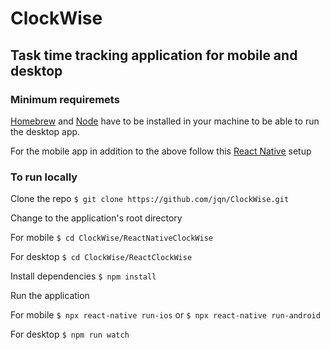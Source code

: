 # ClockWise

## Task time tracking application for mobile and desktop

### Minimum requiremets

[Homebrew](https://brew.sh/) and [Node](https://nodejs.org/en/) have to be installed in your machine to be able to run the desktop app.

For the mobile app in addition to the above follow this [React Native](https://facebook.github.io/react-native/docs/getting-started) setup

### To run locally

Clone the repo `$ git clone https://github.com/jqn/ClockWise.git`

Change to the application's root directory

For mobile `$ cd ClockWise/ReactNativeClockWise`

For desktop `$ cd ClockWise/ReactClockWise`

Install dependencies `$ npm install`

Run the application

For mobile `$ npx react-native run-ios` or `$ npx react-native run-android`

For desktop `$ npm run watch`
